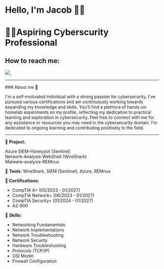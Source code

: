 # Hello, I'm Jacob 🙋‍♂️
<h1>👨‍💻Aspiring Cyberscurity Professional</h1>
<h2>How to reach me:</h2>
<a href="https://www.linkedin.com/in/sinwoo-lee-370a8a13a">
    <img src="https://img.shields.io/badge/linkedin-%230077B5.svg?&style=for-the-badge&logo=linkedin&logoColor=white" />
</a>&nbsp;&nbsp;&nbsp;&nbsp;

<hr>
### About me 📌

I'm a self-motivated individual with a strong passion for cybersecurity. I've pursued various certifications and am continuously working towards expanding my knowledge and skills. You'll find a plethora of hands-on homelab experiments on my profile, reflecting my dedication to practical learning and exploration in cybersecurity. Feel free to connect with me for any assistance or resources you may need in the cybersecurity domain. I'm dedicated to ongoing learning and contributing positively to the field.
<hr>

🚀 **Project:**

Azure SIEM-Honeypot (Sentinel)
<br>
Network-Analysis-WebShell (WireShark)
<br>
Malware-analysis-REMnux

🔧 **Tools:** 
WireShark, SIEM (Sentinel), Azure, REMnux

🏅 **Certifications:**
- CompTIA A+ (05/2023 - 01/2027)
- CompTIA Network+ (06/2023 - 01/2027)
- CompTIA Security+ (01/2024 - 01/2027)
- AZ-900

💼 **Skills:**
- Networking Fundamentals
- Network Implementations
- Network Troubleshooting
- Network Security
- Hardware Troubleshooting
- Protocols (TCP/IP)
- OSI Model
- Firewall Configuration
